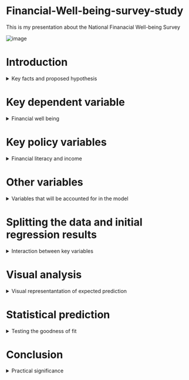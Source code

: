 # Financial-Well-being-survey-study
This is my presentation about the National Finanacial Well-being Survey

![image](https://user-images.githubusercontent.com/74316333/99918044-98bc3880-2d14-11eb-9390-48670dd9bb20.png)

# Introduction
<details>
  <summary>Key facts and proposed hypothesis</summary>
  
•The survey that I have analyzed for my project was developed in 2017 by the Consumer Financial Protection Bureau.<br/>

•The total number of respondents in the survey is 6,394, with the main study being fielded in late 2016.<br/>

•The main hypothesis that i will be testing in my research is that financial literacy is a better predictor of financial well being than income.<br/>
</details>


# Key dependent variable
<details>
  <summary>Financial well being</summary>
  
The key dependent variable that I will be observing is the Financial well being score.<br/>

Developed by the CFPB with the help of experts and consumers.<br/>


Represented as a number between 0-100, the scale does not have a clear cut-off point for good and bad scores, and extreme values are rare.<br/>

![image](https://user-images.githubusercontent.com/74316333/99919731-7976d880-2d1f-11eb-984f-42c4b9b8ab3b.png)<br/>


![image](https://user-images.githubusercontent.com/74316333/99919879-5e589880-2d20-11eb-8fd8-896877fba873.png)<br/>


</details>

# Key policy variables
<details>
  <summary>Financial literacy and income</summary>
 
# Financial literacy
For this research three key fiancial literacy variables were used that are encompassed in the CFPB.<br/>
  •Financial skill scale score<br/>
  
  Financial skill scale was developed by the CFPB.<br/>
  
  Mesures knowdledge about making financial using 10 questions in the survey.<br/>
  
  Has a scale of 0-100, with extreme scores being rare.<br/>
  
  ![image](https://user-images.githubusercontent.com/74316333/99920732-b6de6480-2d25-11eb-932e-d279f363a412.png)<br/>
  
  ![image](https://user-images.githubusercontent.com/74316333/99920769-03c23b00-2d26-11eb-828e-2bfb78d75cfb.png)<br/>
  
  •Lusardi & Mitchell financial knowledge skill scale score<br/>
  
  Measurement of financial literacy developed by Annamaria Lusardi and Olivia S. Mitchell.<br/>
  
  Has a scale between 0-3, and measures knowledge in regards to: Interest rates, Inflation and Risk diversification.<br/>

  ![image](https://user-images.githubusercontent.com/74316333/99920940-446e8400-2d27-11eb-8541-7f9b16678aa5.png)<br/>

  •Knoll & Houts financial knowledge scale score<br/>
  
  Developed by Melisaa A. Z. Knoll and Carrie R. Houts.<br/>
  
  The purpose of the scale is to measure financial knowdledge using psychometric techniques, that allow for “the comparison of financial knowledge across studies, populations, and programs.” <br/>
  
   The score is derived from 20 questions<br/>
  
  ![image](https://user-images.githubusercontent.com/74316333/99921376-49810280-2d2a-11eb-839a-c803eadbdd35.png)<br/>
  
# Income<br/>

For this research income will be measured by the Household income variable from the CBPF survey.<br/>

The values are presented in an integer form, with values ranging from 1 (less than 20,000$) to 9 (150,000$ and more).<br/>

![image](https://user-images.githubusercontent.com/74316333/99921585-96b1a400-2d2b-11eb-9165-52fba054b8d4.png)<br/>

![image](https://user-images.githubusercontent.com/74316333/99922831-d7f98200-2d32-11eb-945a-19440d28d010.png)<br/>

</details>

# Other variables
<details>
  <summary>Variables that will be accounted for in the model</summary>

Other variables that will be accounted for in both models:<br/>
  
  •Highest educational attainment<br/>
  
  ![image](https://user-images.githubusercontent.com/74316333/99922121-05dcc780-2d2f-11eb-9d4f-076e8276dd84.png)<br/>
  
  •Ethnicity<br/>
  
  ![image](https://user-images.githubusercontent.com/74316333/99922197-800d4c00-2d2f-11eb-9476-ee6b6807e2f5.png)<br/>
  
  •Age group<br/>
  
  ![image](https://user-images.githubusercontent.com/74316333/99922254-e72b0080-2d2f-11eb-9102-bbd2b9ded43a.png)<br/>
  
  •Gender<br/>
  
  ![image](https://user-images.githubusercontent.com/74316333/99922288-21949d80-2d30-11eb-933c-094e8a355392.png)<br/>
  
  •Highest parental educational attainement<br/>
  
  ![image](https://user-images.githubusercontent.com/74316333/99922331-57d21d00-2d30-11eb-8508-2de9c439042d.png)<br/>
  
  •Highest educational attainement in the household<br/>

![image](https://user-images.githubusercontent.com/74316333/99922370-8819bb80-2d30-11eb-82a2-789f510951a3.png)<br/>

 •Region<br/>
 
 ![image](https://user-images.githubusercontent.com/74316333/99922593-a7fdaf00-2d31-11eb-8307-9c1b50891d74.png)<br/>
 
</details>

# Splitting the data and initial regression results
<details>
  <summary>Interaction between key variables</summary>
  
In order to make a predictive model, the data was split into two parts, 20% that would be used for model development and 80% for testing.<br/>

Key data for Financial literacy model<br/>

![image](https://user-images.githubusercontent.com/74316333/99923523-5efc2980-2d36-11eb-9b09-1a64107bf541.png)<br/>

# Full regression model
<details>
  <summary>All variables and key interactions included</summary>
  
![image](https://user-images.githubusercontent.com/74316333/99923032-16dc0780-2d34-11eb-973b-a57bd38c9c31.png)<br/>

</details>

</details>

# Visual analysis
<details>
  <summary>Visual representantation of expected prediction</summary>
  
The key dependent variable that I will be observing is the Financial well being score
</details>

# Statistical prediction
<details>
  <summary>Testing the goodness of fit</summary>
  
The key dependent variable that I will be observing is the Financial well being score
</details>

# Conclusion
<details>
  <summary>Practical significance</summary>
  
The key dependent variable that I will be observing is the Financial well being score
</details>
